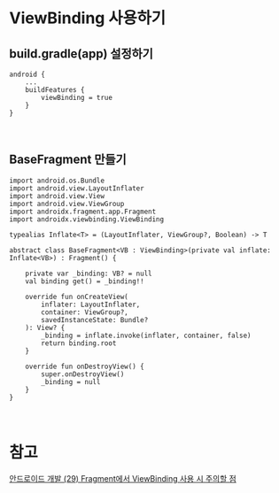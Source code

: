 # ViewBinding 사용하기

## build.gradle(app) 설정하기
```
android {
    ...
    buildFeatures {
        viewBinding = true
    }
}
```

<br/>

## BaseFragment 만들기
```
import android.os.Bundle
import android.view.LayoutInflater
import android.view.View
import android.view.ViewGroup
import androidx.fragment.app.Fragment
import androidx.viewbinding.ViewBinding

typealias Inflate<T> = (LayoutInflater, ViewGroup?, Boolean) -> T

abstract class BaseFragment<VB : ViewBinding>(private val inflate: Inflate<VB>) : Fragment() {

    private var _binding: VB? = null
    val binding get() = _binding!!

    override fun onCreateView(
        inflater: LayoutInflater,
        container: ViewGroup?,
        savedInstanceState: Bundle?
    ): View? {
        _binding = inflate.invoke(inflater, container, false)
        return binding.root
    }

    override fun onDestroyView() {
        super.onDestroyView()
        _binding = null
    }
}
```

<br/>

# 참고
[안드로이드 개발 (29) Fragment에서 ViewBinding 사용 시 주의할 점](https://gift123.tistory.com/58)